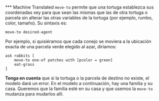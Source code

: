 ﻿*** Machine Translated
`move-to` permite que una tortuga establezca sus coordenadas xey para que sean las mismas que las de otra tortuga o parcela sin alterar las otras variables de la tortuga (por ejemplo, rumbo, color, tamaño). Su sintaxis es:

```move-to desired-agent ```

Por ejemplo, si quisiéramos que cada conejo se moviera a la ubicación exacta de una parcela verde elegido al azar, diríamos: 

```
ask rabbits [
	move-to one-of patches with [pcolor = green]
	eat-grass
]
```
 **Tenga en cuenta** que si la tortuga o la parcela de destino no existe, el modelo dará un error. En el modelo a continuación, hay una familia y su casa. Queremos que la familia esté en su casa y que usemos la `move-to` mudanza para mudarlos allí.